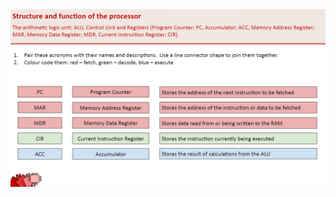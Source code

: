<img src="https://raw.githubusercontent.com/JachymT/a-level-cs-blog/main/Computer%20Systems/1.1/1.1.1/images/1.PNG">
